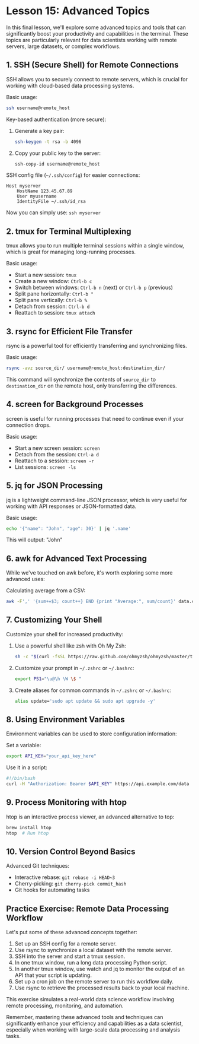 # Lesson 15: Advanced Topics

In this final lesson, we'll explore some advanced topics and tools that can significantly boost your productivity and capabilities in the terminal. These topics are particularly relevant for data scientists working with remote servers, large datasets, or complex workflows.

## 1. SSH (Secure Shell) for Remote Connections

SSH allows you to securely connect to remote servers, which is crucial for working with cloud-based data processing systems.

Basic usage:
```bash
ssh username@remote_host
```

Key-based authentication (more secure):
1. Generate a key pair:
   ```bash
   ssh-keygen -t rsa -b 4096
   ```
2. Copy your public key to the server:
   ```bash
   ssh-copy-id username@remote_host
   ```

SSH config file (`~/.ssh/config`) for easier connections:
```
Host myserver
    HostName 123.45.67.89
    User myusername
    IdentityFile ~/.ssh/id_rsa
```
Now you can simply use: `ssh myserver`

## 2. tmux for Terminal Multiplexing

tmux allows you to run multiple terminal sessions within a single window, which is great for managing long-running processes.

Basic usage:
- Start a new session: `tmux`
- Create a new window: `Ctrl-b c`
- Switch between windows: `Ctrl-b n` (next) or `Ctrl-b p` (previous)
- Split pane horizontally: `Ctrl-b "`
- Split pane vertically: `Ctrl-b %`
- Detach from session: `Ctrl-b d`
- Reattach to session: `tmux attach`

## 3. rsync for Efficient File Transfer

rsync is a powerful tool for efficiently transferring and synchronizing files.

Basic usage:
```bash
rsync -avz source_dir/ username@remote_host:destination_dir/
```

This command will synchronize the contents of `source_dir` to `destination_dir` on the remote host, only transferring the differences.

## 4. screen for Background Processes

screen is useful for running processes that need to continue even if your connection drops.

Basic usage:
- Start a new screen session: `screen`
- Detach from the session: `Ctrl-a d`
- Reattach to a session: `screen -r`
- List sessions: `screen -ls`

## 5. jq for JSON Processing

jq is a lightweight command-line JSON processor, which is very useful for working with API responses or JSON-formatted data.

Basic usage:
```bash
echo '{"name": "John", "age": 30}' | jq '.name'
```

This will output: "John"

## 6. awk for Advanced Text Processing

While we've touched on awk before, it's worth exploring some more advanced uses:

Calculating average from a CSV:
```bash
awk -F',' '{sum+=$3; count++} END {print "Average:", sum/count}' data.csv
```

## 7. Customizing Your Shell

Customize your shell for increased productivity:

1. Use a powerful shell like zsh with Oh My Zsh:
   ```bash
   sh -c "$(curl -fsSL https://raw.github.com/ohmyzsh/ohmyzsh/master/tools/install.sh)"
   ```

2. Customize your prompt in `~/.zshrc` or `~/.bashrc`:
   ```bash
   export PS1="\u@\h \W \$ "
   ```

3. Create aliases for common commands in `~/.zshrc` or `~/.bashrc`:
   ```bash
   alias update='sudo apt update && sudo apt upgrade -y'
   ```

## 8. Using Environment Variables

Environment variables can be used to store configuration information:

Set a variable:
```bash
export API_KEY="your_api_key_here"
```

Use it in a script:
```bash
#!/bin/bash
curl -H "Authorization: Bearer $API_KEY" https://api.example.com/data
```

## 9. Process Monitoring with htop

htop is an interactive process viewer, an advanced alternative to top:

```bash
brew install htop
htop  # Run htop
```

## 10. Version Control Beyond Basics

Advanced Git techniques:
- Interactive rebase: `git rebase -i HEAD~3`
- Cherry-picking: `git cherry-pick commit_hash`
- Git hooks for automating tasks

## Practice Exercise: Remote Data Processing Workflow

Let's put some of these advanced concepts together:

1. Set up an SSH config for a remote server.
2. Use rsync to synchronize a local dataset with the remote server.
3. SSH into the server and start a tmux session.
4. In one tmux window, run a long data processing Python script.
5. In another tmux window, use watch and jq to monitor the output of an API that your script is updating.
6. Set up a cron job on the remote server to run this workflow daily.
7. Use rsync to retrieve the processed results back to your local machine.

This exercise simulates a real-world data science workflow involving remote processing, monitoring, and automation.

Remember, mastering these advanced tools and techniques can significantly enhance your efficiency and capabilities as a data scientist, especially when working with large-scale data processing and analysis tasks.